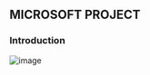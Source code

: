 ## MICROSOFT PROJECT
### Introduction
![image](https://user-images.githubusercontent.com/94622826/202861113-e2ab6be5-0e35-4136-abd7-a7b577bed216.png)
